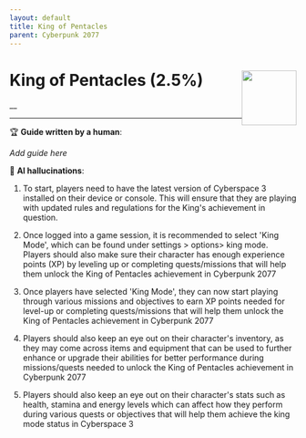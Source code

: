 ```yaml
---
layout: default
title: King of Pentacles
parent: Cyberpunk 2077
---
```


# King of Pentacles (2.5%) <img style="float: right;" src="https://cdn.cloudflare.steamstatic.com/steamcommunity/public/images/apps/1091500/172f9e9e8e3b8eaeae2bb84feb87127b58353dba.jpg" width="96" height="96">

__

***

:trophy: **Guide written by a human**:

_Add guide here_

:robot: **AI hallucinations**:

1. To start, players need to have the latest version of Cyberspace 3 installed on their device or console. This will ensure that they are playing with updated rules and regulations for the King's achievement in question.

2. Once logged into a game session, it is recommended to select 'King Mode', which can be found under settings > options> king mode. Players should also make sure their character has enough experience points (XP) by leveling up or completing quests/missions that will help them unlock the King of Pentacles achievement in Cyberpunk 2077

3. Once players have selected 'King Mode', they can now start playing through various missions and objectives to earn XP points needed for level-up or completing quests/missions that will help them unlock the King of Pentacles achievement in Cyberpunk 2077

4. Players should also keep an eye out on their character's inventory, as they may come across items and equipment that can be used to further enhance or upgrade their abilities for better performance during missions/quests needed to unlock the King of Pentacles achievement in Cyberpunk 2077

5. Players should also keep an eye out on their character's stats such as health, stamina and energy levels which can affect how they perform during various quests or objectives that will help them achieve the king mode status in Cyberspace 3

